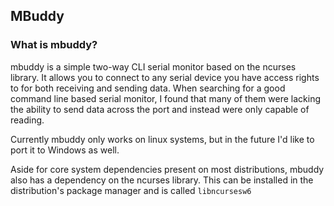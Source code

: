 ## MBuddy  

### What is mbuddy? 

mbuddy is a simple two-way CLI serial monitor based on the ncurses library. 
It allows you to connect to any serial device you have access rights to for 
both receiving and sending data. When searching for a good command line based 
serial monitor, I found that many of them were lacking the ability to send data 
across the port and instead were only capable of reading.

Currently mbuddy only works on linux systems, but in the future I'd like to port
it to Windows as well. 

Aside for core system dependencies present on most distributions, mbuddy also 
has a dependency on the ncurses library. This can be installed in the 
distribution's package manager and is called `libncursesw6`
